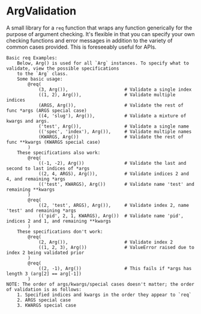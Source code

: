 # ArgValidation
A small library for a `req` function that wraps any function generically for the purpose of argument checking. It's flexible
in that you can specify your own checking functions and error messages in addition to the variety of common cases provided.
This is foreseeably useful for APIs. 

    Basic req Examples:
        Below, Arg() is used for all `Arg` instances. To specify what to validate, view the possible specifications
        to the `Arg` class.
        Some basic usage:
            @req(
                (3, Arg()),                     # Validate a single index
                ((1, 2), Arg()),                # Validate multiple indices
                (ARGS, Arg()),                  # Validate the rest of func *args (ARGS special case)
                ((4, 'slug'), Arg()),           # Validate a mixture of kwargs and args.
                ('test', Arg()),                # Validate a single name
                (('spec', 'index'), Arg()),     # Validate multiple names
                (KWARGS, Arg())                 # Validate the rest of func **kwargs (KWARGS special case)
            )
        These specifications also work:
            @req(
                ((-1, -2), Arg())               # Validate the last and second to last indices of *args
                ((2, 4, ARGS), Arg()),          # Validate indices 2 and 4, and remaining *args
                (('test', KWARGS), Arg())       # Validate name 'test' and remaining **kwargs
            )
            @req(
                ((2, 'test', ARGS), Arg()),     # Validate index 2, name 'test' and remaining *args
                (('pid', 2, 1, KWARGS), Arg())  # Validate name 'pid', indices 2 and 1, and remaining **kwargs
            )
        These specifications don't work:
            @req(
                (2, Arg()),                     # Validate index 2
                ((1, 2, 3), Arg())              # ValueError raised due to index 2 being validated prior
            )
            @req(
                ((2, -1), Arg())                # This fails if *args has length 3 (arg[2] == arg[-1])
            )
    NOTE: The order of args/kwargs/special cases doesn't matter; the order of validation is as follows:
        1. Specified indices and kwargs in the order they appear to `req`
        2. ARGS special case
        3. KWARGS special case
